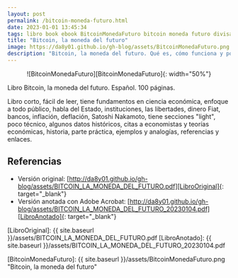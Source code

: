 ```yaml
---
layout: post
permalink: /bitcoin-moneda-futuro.html
date: 2023-01-01 13:45:34
tags: libro book ebook BitcoinMonedaFuturo bitcoin moneda futuro divisa divisas currency currencies satoshi nakamoto SatoshiNakamoto cripto crypto criptografía cryptography matemática matemáticas math mathematics español spanish
title: "Bitcoin, la moneda del futuro"
image: https://da8y01.github.io/gh-blog/assets/BitcoinMonedaFuturo.png
description: "Bitcoin, la moneda del futuro. Qué es, cómo funciona y por qué cambiará el mundo."
---
```



<div style="text-align:center" markdown="1">
![BitcoinMonedaFuturo][BitcoinMonedaFuturo]{: width="50%"}
</div>


Libro Bitcoin, la moneda del futuro. Español. 100 páginas.

Libro corto, fácil de leer, tiene fundamentos en ciencia económica, enfoque a todo público, habla del Estado, instituciones, las libertades, dinero Fiat, bancos, inflación, deflación, Satoshi Nakamoto, tiene secciones "light", poco técnico, algunos datos históricos, citas a economistas y teorías económicas, historia, parte práctica, ejemplos y analogías, referencias y enlaces.


## Referencias
* Versión original: [http://da8y01.github.io/gh-blog/assets/BITCOIN_LA_MONEDA_DEL_FUTURO.pdf][LibroOriginal]{: target="_blank"}
* Versión anotada con Adobe Acrobat: [http://da8y01.github.io/gh-blog/assets/BITCOIN_LA_MONEDA_DEL_FUTURO_20230104.pdf][LibroAnotado]{: target="_blank"}


[LibroOriginal]: {{ site.baseurl }}/assets/BITCOIN_LA_MONEDA_DEL_FUTURO.pdf
[LibroAnotado]: {{ site.baseurl }}/assets/BITCOIN_LA_MONEDA_DEL_FUTURO_20230104.pdf

[BitcoinMonedaFuturo]: {{ site.baseurl }}/assets/BitcoinMonedaFuturo.png "Bitcoin, la moneda del futuro"
